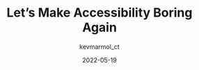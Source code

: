---
author: kevmarmol_ct
date: 2022-05-19
permalink: false
publisher: kinandcarta
tags:
  - accessibility
target_url: https://medium.com/kinandcartacreated/lets-make-accessibility-boring-again-ed4b8da66128
title: Let’s Make Accessibility Boring Again
---